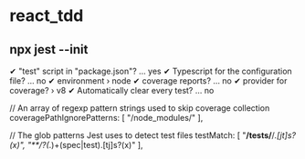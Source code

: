 # react_tdd

## npx jest --init 
✔ "test" script in "package.json"? … yes
✔ Typescript for the configuration file? … no
✔ environment  › node
✔ coverage reports? … no
✔ provider for coverage? › v8
✔ Automatically clear every test? … no


  // An array of regexp pattern strings used to skip coverage collection
  coveragePathIgnorePatterns: [
    "/node_modules/"
  ],

  // The glob patterns Jest uses to detect test files
  testMatch: [
    "**/__tests__/**/*.[jt]s?(x)",
    "**/?(*.)+(spec|test).[tj]s?(x)"
  ],

